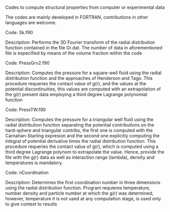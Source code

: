 Codes to compute structural properties from computer or experimental data

The codes are mainly developed in FORTRAN, contributions in other languages are welcome.


Code: Sk.f90

Description: Performs the 3D Fourier transform of the radial distribution
function contained in the file Gr.dat. The number of data in aforementioned 
file is especified by means of the volume fraction within the code


Code: PressGrv2.f90

Description: Computes the pressure for a square-well fluid using the radial
distribution function and the approaches of Henderson and Tago. This procedure 
requeries the contact value of g(r), and the values at the potential
discontinuities, this values are computed with an extrapolation 
of the g(r) present data employing a third degree Lagrange polynomial function


Code: PressTW.f90

Description: Computes the pressure for a triangular well fluid using the radial
distribution function separating the potential contributions on the hard-sphere 
and triangular contribs, the first one is computed with the Carnahan-Starling 
expresion and the second one explicitly computing the integral of potential 
derivative times the radial distribution function. This procedure requeries the 
contact value of g(r), which is computed using a third degree Lagrange polynom 
to extrapolate the value. Hence, provide the file with the g(r) data as well as
interaction range (lambda), density and temperatures is mandatory.


Code: nCoordination

Description: Determines the first coordination number in three dimensions using 
the radial distribution function. Program requieres temperature, number density 
and particle number at which the g(r) was determined, however, temperature it is 
not used at any computation stage, is used only to give context to results
